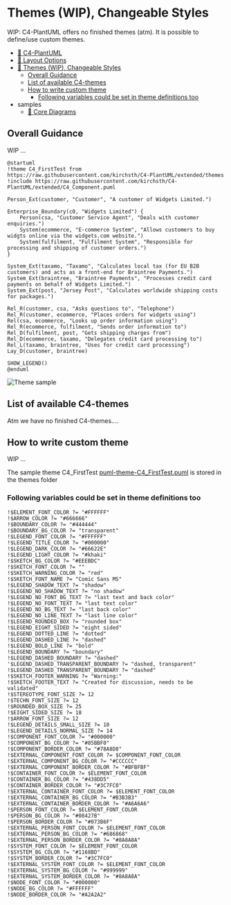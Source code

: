 # Themes (WIP), Changeable Styles

WIP: C4-PlantUML offers no finished themes (atm).
It is possible to define/use custom themes.

- [📄 C4-PlantUML](README.md#c4-plantuml)
- [📄 Layout Options](#layout-options)
- [📄 Themes (WIP), Changeable Styles](#themes-wip-changeable-styles)
  - [Overall Guidance](#overall-guidance)
  - [List of available C4-themes](#list-of-available-c4-themes)
  - [How to write custom theme](#how-to-write-custom-theme)
    - [Following variables could be set in theme definitions too](#following-variables-could-be-set-in-theme-definitions-too)
- samples
  - [📄 Core Diagrams](samples/C4CoreDiagrams.md#c4-model-diagrams)

## Overall Guidance

WIP ...

```plantuml
@startuml
!theme C4_FirstTest from https://raw.githubusercontent.com/kirchsth/C4-PlantUML/extended/themes
!include https://raw.githubusercontent.com/kirchsth/C4-PlantUML/extended/C4_Component.puml

Person_Ext(customer, "Customer", "A customer of Widgets Limited.")

Enterprise_Boundary(c0, "Widgets Limited") {
    Person(csa, "Customer Service Agent", "Deals with customer enquiries.")
    System(ecommerce, "E-commerce System", "Allows customers to buy widgts online via the widgets.com website.")
    System(fulfilment, "Fulfilment System", "Responsible for processing and shipping of customer orders.")
}

System_Ext(taxamo, "Taxamo", "Calculates local tax (for EU B2B customers) and acts as a front-end for Braintree Payments.")
System_Ext(braintree, "Braintree Payments", "Processes credit card payments on behalf of Widgets Limited.")
System_Ext(post, "Jersey Post", "Calculates worldwide shipping costs for packages.")

Rel_R(customer, csa, "Asks questions to", "Telephone")
Rel_R(customer, ecommerce, "Places orders for widgets using")
Rel(csa, ecommerce, "Looks up order information using")
Rel_R(ecommerce, fulfilment, "Sends order information to")
Rel_D(fulfilment, post, "Gets shipping charges from")
Rel_D(ecommerce, taxamo, "Delegates credit card processing to")
Rel_L(taxamo, braintree, "Uses for credit card processing")
Lay_D(customer, braintree)

SHOW_LEGEND()
@enduml
```

![Theme sample](https:////www.plantuml.com/plantuml/png/fL9DRziw4BphLsnyie6N-E4XftTA_94KXTiQ-K2E1ask928KgN2NSOoY_xsavCYCcri57KXmPsPtTgw8XUVGcEACQsmGvfUR6-s97v0OIkyQg9bR-dywzM9tKMckmpOGUkaie-KBwPhfi_Qo9gwdyylpjH6M7x-jflWMtnMgQSTBnPcsqWI5VyqNEvoxfdKsbRUfzMADdfpTBDzuB0EnQz3_0wFvuJYAvsjuVm1NmfDM5JB1IZUQKLsC9aMnZFg-zPfmCtF1Ak7tO_blX9uKZoRmiu3uzQ9ZIIBJWdlqhreYN5TeEIalK1Y2NHpqs0BQbw2zHahAYUj-JupD6EFqyLrYn2tFto-7rsuCOzoE1Y82Th0D-qYlAYPmrcYByAe5S8smwpjFdi8EjwGPJmJBO4fj6hGSoM-6IwPuXnIj9hqr2ANpq7edaKZR2eHLGBLkstHnPUQmL-YxsNuLHK_LxOR5csXS97te3eb-BemCHZ0I62U5WLW3uoIqV8JPVxFZg9DEJqWc4F5FsRHyZbPrRSsyq9Oz8gp5FesGv7FjxNj15FspEBMoxYT30kbHQGOfl8BsK07EmXPhOShF0vHhjOwIdr_H4-vX7Myde-wSDofk1u_-oLX5lSD2FekgpqPnXsPpbuMwJzirFHEy12JMpX9mP-K36cnhPp7YJc5viDP6IAH-IRtY8ISGqbfxT1_h7BPoBeg6jWU2jX7PYDH0Zekg6UX3lExHAle4pUu0NNo8uy74MsJANAg5hv3Iyfi1bGaE2LkWmKhmoJApy0wggo6MUKGU2NjlFeT7x4hie_PWyH4zYPd_ykDfirhUBhylnfFY2gqAZVaD "Theme sample")

## List of available C4-themes

Atm we have no finished C4-themes....

## How to write custom theme

WIP ...

The sample theme C4_FirstTest [puml-theme-C4_FirstTest.puml](themes/puml-theme-C4_FirstTest.puml)  is stored in the themes folder

### Following variables could be set in theme definitions too

``` plantuml
!$ELEMENT_FONT_COLOR ?= "#FFFFFF"
!$ARROW_COLOR ?= "#666666"
!$BOUNDARY_COLOR ?= "#444444" 
!$BOUNDARY_BG_COLOR ?= "transparent" 
!$LEGEND_FONT_COLOR ?= "#FFFFFF" 
!$LEGEND_TITLE_COLOR ?= "#000000" 
!$LEGEND_DARK_COLOR ?= "#66622E" 
!$LEGEND_LIGHT_COLOR ?= "#khaki" 
!$SKETCH_BG_COLOR ?= "#EEEBDC"  
!$SKETCH_FONT_COLOR ?= "" 
!$SKETCH_WARNING_COLOR ?= "red" 
!$SKETCH_FONT_NAME ?= "Comic Sans MS" 
!$LEGEND_SHADOW_TEXT ?= "shadow" 
!$LEGEND_NO_SHADOW_TEXT ?= "no shadow" 
!$LEGEND_NO_FONT_BG_TEXT ?= "last text and back color" 
!$LEGEND_NO_FONT_TEXT ?= "last text color" 
!$LEGEND_NO_BG_TEXT ?= "last back color" 
!$LEGEND_NO_LINE_TEXT ?= "last line color" 
!$LEGEND_ROUNDED_BOX ?= "rounded box" 
!$LEGEND_EIGHT_SIDED ?= "eight sided" 
!$LEGEND_DOTTED_LINE ?= "dotted" 
!$LEGEND_DASHED_LINE ?= "dashed" 
!$LEGEND_BOLD_LINE ?= "bold" 
!$LEGEND_BOUNDARY ?= "boundary" 
!$LEGEND_DASHED_BOUNDARY ?= "dashed" 
'$LEGEND_DASHED_TRANSPARENT_BOUNDARY ?= "dashed, transparent" 
!$LEGEND_DASHED_TRANSPARENT_BOUNDARY ?= "dashed" 
!$SKETCH_FOOTER_WARNING ?= "Warning:" 
!$SKETCH_FOOTER_TEXT ?= "Created for discussion, needs to be validated" 
!$STEREOTYPE_FONT_SIZE ?= 12 
!$TECHN_FONT_SIZE ?= 12 
!$ROUNDED_BOX_SIZE ?= 25 
!$EIGHT_SIDED_SIZE ?= 18 
!$ARROW_FONT_SIZE ?= 12 
!$LEGEND_DETAILS_SMALL_SIZE ?= 10 
!$LEGEND_DETAILS_NORMAL_SIZE ?= 14 
!$COMPONENT_FONT_COLOR ?= "#000000" 
!$COMPONENT_BG_COLOR ?= "#85BBF0" 
!$COMPONENT_BORDER_COLOR ?= "#78A8D8" 
!$EXTERNAL_COMPONENT_FONT_COLOR ?= $COMPONENT_FONT_COLOR 
!$EXTERNAL_COMPONENT_BG_COLOR ?= "#CCCCCC" 
!$EXTERNAL_COMPONENT_BORDER_COLOR ?= "#BFBFBF" 
!$CONTAINER_FONT_COLOR ?= $ELEMENT_FONT_COLOR 
!$CONTAINER_BG_COLOR ?= "#438DD5" 
!$CONTAINER_BORDER_COLOR ?= "#3C7FC0" 
!$EXTERNAL_CONTAINER_FONT_COLOR ?= $ELEMENT_FONT_COLOR 
!$EXTERNAL_CONTAINER_BG_COLOR ?= "#B3B3B3" 
!$EXTERNAL_CONTAINER_BORDER_COLOR ?= "#A6A6A6" 
!$PERSON_FONT_COLOR ?= $ELEMENT_FONT_COLOR 
!$PERSON_BG_COLOR ?= "#08427B" 
!$PERSON_BORDER_COLOR ?= "#073B6F" 
!$EXTERNAL_PERSON_FONT_COLOR ?= $ELEMENT_FONT_COLOR 
!$EXTERNAL_PERSON_BG_COLOR ?= "#686868" 
!$EXTERNAL_PERSON_BORDER_COLOR ?= "#8A8A8A" 
!$SYSTEM_FONT_COLOR ?= $ELEMENT_FONT_COLOR 
!$SYSTEM_BG_COLOR ?= "#1168BD" 
!$SYSTEM_BORDER_COLOR ?= "#3C7FC0" 
!$EXTERNAL_SYSTEM_FONT_COLOR ?= $ELEMENT_FONT_COLOR 
!$EXTERNAL_SYSTEM_BG_COLOR ?= "#999999" 
!$EXTERNAL_SYSTEM_BORDER_COLOR ?= "#8A8A8A" 
!$NODE_FONT_COLOR ?= "#000000" 
!$NODE_BG_COLOR ?= "#FFFFFF" 
!$NODE_BORDER_COLOR ?= "#A2A2A2"

```

